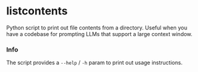 # listcontents

Python script to print out file contents from a directory. Useful when you have a codebase for prompting LLMs that support a large context window.

### Info

The script provides a `--help` / `-h` param to print out usage instructions.
